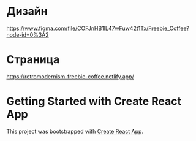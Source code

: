 # Дизайн

https://www.figma.com/file/COFJnHB1lL47wFuw42t1Tx/Freebie_Coffee?node-id=0%3A2

# Страница

https://retromodernism-freebie-coffee.netlify.app/

# Getting Started with Create React App

This project was bootstrapped with [Create React App](https://github.com/facebook/create-react-app).